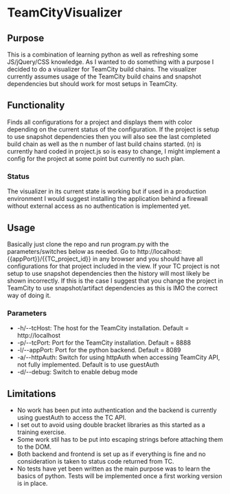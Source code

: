 # TeamCityVisualizer
## Purpose
This is a combination of learning python as well as refreshing some JS/jQuery/CSS knowledge. As I wanted to do something with a purpose I decided to do a visualizer for TeamCity build chains.
The visualizer currently assumes usage of the TeamCity build chains and snapshot dependencies but should work for most setups in TeamCity.

## Functionality
Finds all configurations for a project and displays them with color depending on the current status of the configuration. If the project is setup to use snapshot dependencies then you will also see the last completed build chain as well as the n number of last build chains started. (n) is currently hard coded in project.js so is easy to change, I might implement a config for the project at some point but currently no such plan.

### Status
The visualizer in its current state is working but if used in a production environment I would suggest installing the application behind a firewall without external access as no authentication is implemented yet.

## Usage
Basically just clone the repo and run program.py with the parameters/switches below as needed.
Go to http://localhost:{{appPort}}/{{TC_project_id}} in any browser and you should have all configurations for that project included in the view.
If your TC project is not setup to use snapshot dependencies then the history will most likely be shown incorrectly. If this is the case I suggest that you change the project in TeamCity to use snapshot/artifact dependencies as this is IMO the correct way of doing it.

### Parameters
- -h/--tcHost: The host for the TeamCity installation. Default = http://localhost
- -p/--tcPort: Port for the TeamCity installation. Default = 8888
- -l/--appPort: Port for the python backend. Default = 8089
- -a/--httpAuth: Switch for using httpAuth when accessing TeamCity API, not fully implemented. Default is to use guestAuth
- -d/--debug: Switch to enable debug mode

## Limitations
- No work has been put into authentication and the backend is currently using guestAuth to access the TC API.
- I set out to avoid using double bracket libraries as this started as a training exercise.
- Some work stil has to be put into escaping strings before attaching them to the DOM.
- Both backend and frontend is set up as if everything is fine and no consideration is taken to status code returned from TC.
- No tests have yet been written as the main purpose was to learn the basics of python. Tests will be implemented once a first working version is in place.
